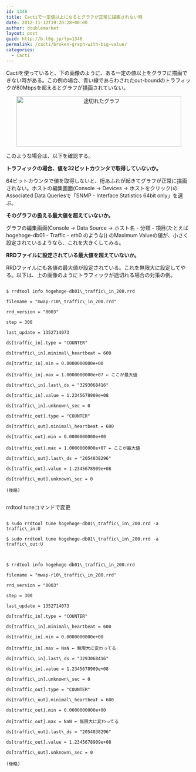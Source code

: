 ```yaml
---
id: 1346
title: Cactiで一定値以上になるとグラフが正常に描画されない時
date: 2012-11-12T19:20:28+00:00
author: doublemarket
layout: post
guid: http://b.l0g.jp/?p=1346
permalink: /cacti/broken-graph-with-big-value/
categories:
  - Cacti
---
```


Cactiを使っていると、下の画像のように、ある一定の値以上をグラフに描画できない時がある。この例の場合、青い線であらわされたout-boundのトラフィックが80Mbpsを超えるとグラフが描画されていない。

<p style="text-align: center;">
  <a href="http://b.l0g.jp/cacti/broken-graph-with-big-value/attachment/graph_image/" rel="attachment wp-att-1349"><img src="http://b.l0g.jp/wp-content/uploads/2012/11/graph_image.png" title="途切れたグラフ" width="449" height="137" class="size-full wp-image-1349 aligncenter" style="border: 0px;" /></a>
</p>

このような場合は、以下を確認する。

**トラフィックの場合、値を32ビットカウンタで取得していないか。**

64ビットカウンタで値を取得しないと、桁あふれが起きてグラフが正常に描画されない。ホストの編集画面(Console → Devices → ホストをクリック)のAssociated Data Queriesで「SNMP - Interface Statistics 64bit only」を選ぶ。

**そのグラフの扱える最大値を超えていないか。**

グラフの編集画面(Console → Data Source → ホスト名 - 分類 - 項目(たとえば hogehoge-db01 - Traffic - eth0 のような)) のMaximum Valueの値が、小さく設定されているようなら、これを大きくしてみる。

**RRDファイルに設定されている最大値を超えていないか。**

RRDファイルにも各値の最大値が設定されている。これを無限大に設定してやる。以下は、上の画像のようにトラフィックが途切れる場合の対策の例。

```
  
$ rrdtool info hogehoge-db01\_traffic\_in_200.rrd

filename = "mwap-r10\_traffic\_in_200.rrd"
  
rrd_version = "0003"
  
step = 300
  
last_update = 1352714073
  
ds[traffic_in].type = "COUNTER"
  
ds[traffic\_in].minimal\_heartbeat = 600
  
ds[traffic_in].min = 0.0000000000e+00
  
ds[traffic_in].max = 1.0000000000e+07 ← ここが最大値
  
ds[traffic\_in].last\_ds = "3293068416"
  
ds[traffic_in].value = 1.2345678909e+08
  
ds[traffic\_in].unknown\_sec = 0
  
ds[traffic_out].type = "COUNTER"
  
ds[traffic\_out].minimal\_heartbeat = 600
  
ds[traffic_out].min = 0.0000000000e+00
  
ds[traffic_out].max = 1.0000000000e+07 ← ここが最大値
  
ds[traffic\_out].last\_ds = "2054038296"
  
ds[traffic_out].value = 1.2345678909e+08
  
ds[traffic\_out].unknown\_sec = 0
  
(後略)
  
```

rrdtool tuneコマンドで変更

```
  
$ sudo rrdtool tune hogehoge-db01\_traffic\_in\_200.rrd -a traffic\_in:U
  
$ sudo rrdtool tune hogehoge-db01\_traffic\_in\_200.rrd -a traffic\_out:U
  
```

```
  
$ rrdtool info hogehoge-db01\_traffic\_in_200.rrd

filename = "mwap-r10\_traffic\_in_200.rrd"
  
rrd_version = "0003"
  
step = 300
  
last_update = 1352714073
  
ds[traffic_in].type = "COUNTER"
  
ds[traffic\_in].minimal\_heartbeat = 600
  
ds[traffic_in].min = 0.0000000000e+00
  
ds[traffic_in].max = NaN ← 無限大に変わってる
  
ds[traffic\_in].last\_ds = "3293068416"
  
ds[traffic_in].value = 1.2345678909e+08
  
ds[traffic\_in].unknown\_sec = 0
  
ds[traffic_out].type = "COUNTER"
  
ds[traffic\_out].minimal\_heartbeat = 600
  
ds[traffic_out].min = 0.0000000000e+00
  
ds[traffic_out].max = NaN ← 無限大に変わってる
  
ds[traffic\_out].last\_ds = "2054038296"
  
ds[traffic_out].value = 1.2345678909e+08
  
ds[traffic\_out].unknown\_sec = 0
  
(後略)
  
```

